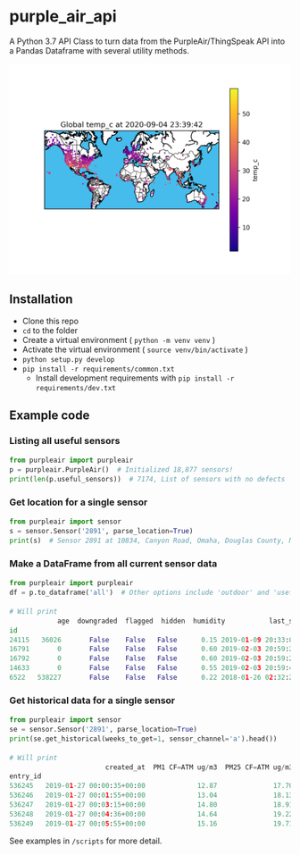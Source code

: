 # purple_air_api

A Python 3.7 API Class to turn data from the PurpleAir/ThingSpeak API into a Pandas Dataframe with several utility methods.

![](maps/sensor_map.png)

## Installation

* Clone this repo
* `cd` to the folder
* Create a virtual environment ( `python -m venv venv` )
* Activate the virtual environment ( `source venv/bin/activate` )
* `python setup.py develop`
* `pip install -r requirements/common.txt`
  * Install development requirements with `pip install -r requirements/dev.txt`

## Example code

### Listing all useful sensors

```python
from purpleair import purpleair
p = purpleair.PurpleAir()  # Initialized 18,877 sensors!
print(len(p.useful_sensors))  # 7174, List of sensors with no defects
```

### Get location for a single sensor

```python
from purpleair import sensor
s = sensor.Sensor('2891', parse_location=True)
print(s)  # Sensor 2891 at 10834, Canyon Road, Omaha, Douglas County, Nebraska, 68112, USA
```

### Make a DataFrame from all current sensor data

```python
from purpleair import purpleair
df = p.to_dataframe('all')  # Other options include 'outdoor' and 'useful'

# Will print
            age  downgraded  flagged  hidden  humidity           last_seen  ...                  name   parent  pm_2.5 pressure     temp_c  temp_f
id                                                                        ...
24115   36026       False    False   False      0.15 2019-01-09 20:33:05  ...   2nd South 12th East      NaN    0.15   869.14  31.666667    89.0
16791       0       False    False   False      0.60 2019-02-03 20:59:26  ...                DW0435      NaN    1.96  1009.82  30.000000    86.0
16792       0       False    False   False      0.60 2019-02-03 20:59:29  ...              DW0435 B  16791.0    1.65  1009.77  30.000000    86.0
14633       0       False    False   False      0.55 2019-02-03 20:59:48  ...     Hazelwood canary       NaN    0.29  1000.25  18.333333    65.0
6522   538227       False    False   False      0.22 2018-01-26 02:32:25  ...                Indoor      NaN    1.33   837.97  23.888889    75.0
```

### Get historical data for a single sensor

```python
from purpleair import sensor
se = sensor.Sensor('2891', parse_location=True)
print(se.get_historical(weeks_to_get=1, sensor_channel='a').head())

# Will print
                        created_at  PM1 CF=ATM ug/m3  PM25 CF=ATM ug/m3  PM10 CF=ATM ug/m3  Free HEAP memory  ADC0 Voltage  Sensor Firmware  Unused  PM25 CF=1 ug/m3
entry_id
536245   2019-01-27 00:00:35+00:00             12.87              17.70              18.39           30032.0          0.02           973.99     NaN            17.70
536246   2019-01-27 00:01:55+00:00             13.04              18.13              18.53           30584.0          0.02           974.00     NaN            18.13
536247   2019-01-27 00:03:15+00:00             14.80              18.91              20.33           30632.0          0.02           973.97     NaN            18.91
536248   2019-01-27 00:04:36+00:00             14.64              19.22              20.98           30720.0          0.02           974.03     NaN            19.22
536249   2019-01-27 00:05:55+00:00             15.16              19.71              20.56           30776.0          0.02           974.05     NaN            19.71
```

See examples in `/scripts` for more detail.
